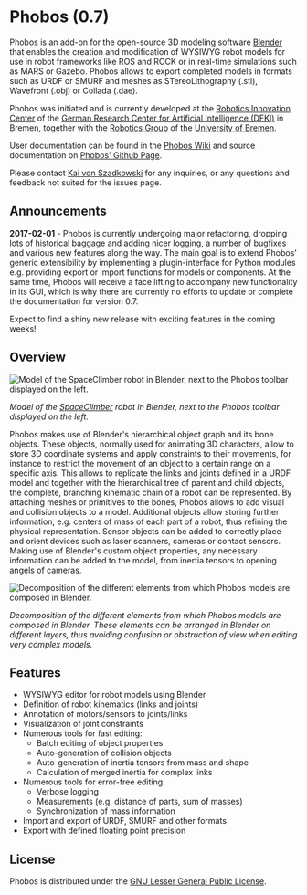 Phobos (0.7)
============

Phobos is an add-on for the open-source 3D modeling software [Blender](http://www.blender.org) that enables the creation and modification of WYSIWYG robot models for use in robot frameworks like ROS and ROCK or in real-time simulations such as MARS or Gazebo. Phobos allows to export completed models in formats such as URDF or SMURF and meshes as STereoLithography (.stl), Wavefront (.obj) or Collada (.dae).

Phobos was initiated and is currently developed at the [Robotics Innovation Center](http://robotik.dfki-bremen.de/en/startpage.html) of the [German Research Center for Artificial Intelligence (DFKI)](http://www.dfki.de) in Bremen, together with the [Robotics Group](http://www.informatik.uni-bremen.de/robotik/index_en.php) of the [University of Bremen](http://www.uni-bremen.de/en.html).

User documentation can be found in the [Phobos Wiki](https://github.com/rock-simulation/phobos/wiki) and source documentation on [Phobos' Github Page](http://rock-simulation.github.io/phobos).

Please contact [Kai von Szadkowski](http://robotik.dfki-bremen.de/en/about-us/staff/kavo01.html) for any inquiries, or any questions and feedback not suited for the issues page.

## Announcements


**2017-02-01** - Phobos is currently undergoing major refactoring, dropping lots of historical baggage and adding nicer logging, a number of bugfixes and various new features along the way. The main goal is to extend Phobos' generic extensibility by implementing a plugin-interface for Python modules e.g. providing export or import functions for models or components.
At the same time, Phobos will receive a face lifting to accompany new functionality in its GUI, which is why there are currently no efforts to update or complete the documentation for version 0.7.

Expect to find a shiny new release with exciting features in the coming weeks!


## Overview

![Model of the SpaceClimber robot in Blender, next to the Phobos toolbar displayed on the left.](https://github.com/rock-simulation/phobos/wiki/img/phobos_spaceclimber.png)

*Model of the [SpaceClimber](http://robotik.dfki-bremen.de/en/research/projects/spaceclimber-1.html) robot in Blender, next to the Phobos toolbar displayed on the left.*

Phobos makes use of Blender's hierarchical object graph and its bone objects. These objects, normally used for animating 3D characters, allow to store 3D coordinate systems and apply constraints to their movements, for instance to restrict the movement of an object to a certain range on a specific axis. This allows to replicate the links and joints defined in a URDF model and together with the hierarchical tree of parent and child objects, the complete, branching kinematic chain of a robot can be represented.
By attaching meshes or primitives to the bones, Phobos allows to add visual and collision objects to a model. Additional objects allow storing further information, e.g. centers of mass of each part of a robot, thus refining the physical representation. Sensor objects can be added to correctly place and orient devices such as laser scanners, cameras or contact sensors. Making use of Blender's custom object properties, any necessary information can be added to the model, from inertia tensors to opening angels of cameras.

![Decomposition of the different elements from which Phobos models are composed in Blender.](https://github.com/rock-simulation/phobos/wiki/img/phobos_elements.png)

*Decomposition of the different elements from which Phobos models are composed in Blender. These elements can be arranged in Blender on different layers, thus avoiding confusion or obstruction of view when editing very complex models.*


## Features

- WYSIWYG editor for robot models using Blender
- Definition of robot kinematics (links and joints)
- Annotation of motors/sensors to joints/links
- Visualization of joint constraints
- Numerous tools for fast editing:
  - Batch editing of object properties
  - Auto-generation of collision objects
  - Auto-generation of inertia tensors from mass and shape
  - Calculation of merged inertia for complex links
- Numerous tools for error-free editing:
  - Verbose logging
  - Measurements (e.g. distance of parts, sum of masses)
  - Synchronization of mass information
- Import and export of URDF, SMURF and other formats
- Export with defined floating point precision

## License

Phobos is distributed under the [GNU Lesser General Public License](https://www.gnu.org/licenses/lgpl.html).
